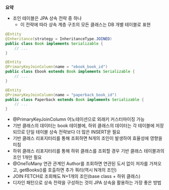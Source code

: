 **요약**
- 조인 테이블은 JPA 상속 전략 중 하나
  - 이 전략에 따라 상속 계층 구조의 모든 클래스는 DB 개별 테이블로 표현
```java
@Entity
@Inheritance(strategy = InheritanceType.JOINED)
public class Book implements Serializable {
    // ...
}

@Entity
@PrimaryKeyJoinColumn(name = "ebook_book_id")
public class Ebook extends Book implements Serializable {
    // ...
}

@Entity
@PrimaryKeyJoinColumn(name = "paperback_book_id")
public class Paperback extends Book implements Serializable {
    // ...
}
```
- @PrimaryKeyJoinColumn 어노테이션으로 외래키 커스터마이징 가능
- 기반 클래스의 데이터는 book 테이블에, 하위 클래스의 데이터는 각 테이블에 저장되므로 단일 테이블 상속 전략보다 더 많은 INSERT문 필요
- 기반 클래스 리포지터리를 통해 조회하면 N개의 조인이 발생하여 효율성에 영향을 미침
- 하위 클래스 리포지터리를 통해 하위 클래스를 조회할 경우 기반 클래스 테이블과의 조인 1개만 필요
- @OneToMany 연관 관계인 Author를 조회하면 연관된 도서 없이 저자를 가져오고, getBooks()를 호출하면 추가 쿼리(역시 N개의 조인)
- JOIN FETCH로 조회해도 N+1개의 조인(base class + 하위 클래스)
- 디자인 패턴으로 상속 전략을 구성하는 것이 JPA 상속을 활용하는 가장 좋은 방법
